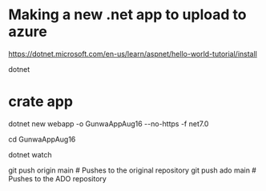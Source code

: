 # Making a new .net app to upload to azure

https://dotnet.microsoft.com/en-us/learn/aspnet/hello-world-tutorial/install



dotnet


# crate app 

dotnet new webapp -o GunwaAppAug16 --no-https -f net7.0


cd GunwaAppAug16 

dotnet watch






git push origin main # Pushes to the original repository
git push ado main # Pushes to the ADO repository
